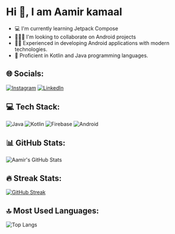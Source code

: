 # Hi 👋, I am Aamir kamaal

- 💻 I'm currently learning Jetpack Compose
- 🧑‍🤝‍🧑 I'm looking to collaborate on Android projects
- 👨‍💻 Experienced in developing Android applications with modern technologies.
- 📱 Proficient in Kotlin and Java programming languages.

  
## 🌐 Socials:
[![Instagram](https://img.shields.io/badge/Instagram-%23E4405F.svg?style=for-the-badge&logo=instagram&logoColor=white)](https://www.instagram.com/aamirkamaal/)
[![LinkedIn](https://img.shields.io/badge/LinkedIn-%230077B5.svg?style=for-the-badge&logo=linkedin&logoColor=white)](https://www.linkedin.com/in/aamir-kamaal-406869209/)


## 💻 Tech Stack:
![Java](https://img.shields.io/badge/Java-ED8B00?style=for-the-badge&logo=java&logoColor=white)
![Kotlin](https://img.shields.io/badge/Kotlin-0095D5?style=for-the-badge&logo=kotlin&logoColor=white)
![Firebase](https://img.shields.io/badge/firebase-ffca28?style=for-the-badge&logo=firebase&logoColor=black)
![Android](https://img.shields.io/badge/Android-3DDC84?style=for-the-badge&logo=android&logoColor=white)

## 📊 GitHub Stats:
![Aamir's GitHub Stats](https://github-readme-stats.vercel.app/api?username=aamirkamaal&show_icons=true&theme=default)

## 🔥 Streak Stats:
[![GitHub Streak](https://streak-stats.demolab.com?user=aamirkamaal&theme=light&hide_border=true)](https://git.io/streak-stats)


## 🔝 Most Used Languages:
![Top Langs](https://github-readme-stats.vercel.app/api/top-langs/?username=aamirkamaal&layout=compact&theme=default)

